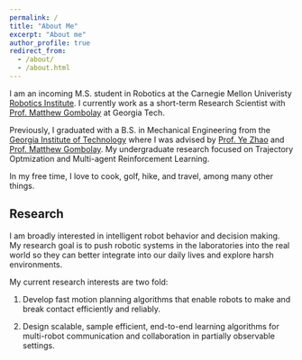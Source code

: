 ```yaml
---
permalink: /
title: "About Me"
excerpt: "About me"
author_profile: true
redirect_from: 
  - /about/
  - /about.html
---
```


I am an incoming M.S. student in Robotics at the Carnegie Mellon Univeristy [Robotics Institute](https://www.ri.cmu.edu/). I currently work as a short-term Research Scientist with [Prof. Matthew Gombolay](https://core-robotics.gatech.edu/people/matthew-gombolay/) at Georgia Tech. 

Previously, I graduated with a B.S. in Mechanical Engineering from the [Georgia Institute of Technology](https://www.gatech.edu/) where I was advised by [Prof. Ye Zhao](https://lab-idar.gatech.edu/) and [Prof. Matthew Gombolay](https://core-robotics.gatech.edu/people/matthew-gombolay/). My undergraduate research focused on Trajectory Optmization and Multi-agent Reinforcement Learning. 

In my free time, I love to cook, golf, hike, and travel, among many other things. 

## Research
I am broadly interested in intelligent robot behavior and decision making. My research goal is to push robotic systems in the laboratories into the real world so they can better integrate into our daily lives and explore harsh environments. 

My current research interests are two fold: 

1) Develop fast motion planning algorithms that enable robots to make and break contact efficiently and reliably. 

2) Design scalable, sample efficient, end-to-end learning algorithms for multi-robot communication and collaboration in partially observable settings. 


